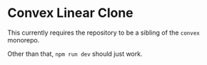 # Convex Linear Clone

This currently requires the repository to be a sibling of the `convex` monorepo.

Other than that, `npm run dev` should just work.
